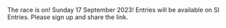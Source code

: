 The race is on! Sunday 17 September 2023!
Entries will be available on SI Entries. Please sign up and share the link.
